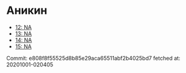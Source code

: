 # Аникин
- [12: NA](12.md)
- [13: NA](13.md)
- [14: NA](14.md)
- [15: NA](15.md)

Commit: e808f8f55525d8b85e29aca65511abf2b4025bd7
 fetched at: 20201001-020405
